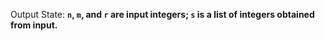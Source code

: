 Output State: **`n`, `m`, and `r` are input integers; `s` is a list of integers obtained from input.**